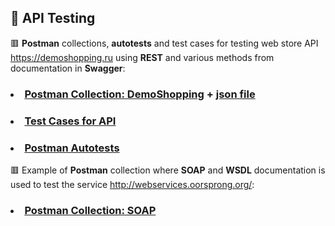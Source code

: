 ## :rocket: API Testing
:red_square: **Postman** collections, **autotests** and test cases for testing web store API https://demoshopping.ru using **REST** and various methods from documentation in **Swagger**:
### <li> [Postman Collection: DemoShopping](https://www.postman.com/cryosat-engineer-76795756/my-workspace/collection/31s1qgg/demoshopping?action=share&creator=36581595&active-environment=36581595-b126e0fb-020f-49e1-91ed-e12687c6cb8f) + [json file](https://github.com/daryam1408/api/blob/main/DemoShopping%20Postman%20Collection.json)
### <li> [Test Cases for API](https://github.com/daryam1408/api/blob/main/Test%20Cases%20for%20API.pdf)
### <li> [Postman Autotests](https://github.com/daryam1408/api/blob/main/DemoShopping%20Postman%20Collection.json)
:red_square: Example of **Postman** collection where **SOAP** and **WSDL** documentation is used to test the service http://webservices.oorsprong.org/:
### <li> [Postman Collection: SOAP](https://www.postman.com/cryosat-engineer-76795756/my-workspace/collection/v0ggj8s/oorsprong?action=share&creator=36581595)
